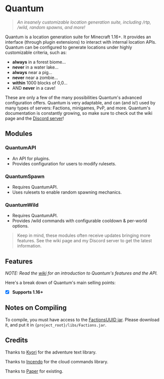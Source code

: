 # Quantum

> _An insanely customizable location generation suite, including /rtp, /wild, random spawns, and more!_ 

Quantum is a location generation suite for Minecraft 1.16+. It provides an interface (through plugin extensions) to interact with internal location APIs. Quantum can be configured to generate locations under highly customizable criteria, such as:

- **always** in a forest biome...
- **never** in a water lake...
- **always** near a pig...
- **never** near a zombie...
- **within** 1000 blocks of 0,0...
- AND **never** in a cave!

These are only a few of the many possibilities Quantum's advanced configuration offers. Quantum is very adaptable, and can (and is!) used by many types of servers: Factions, minigames, PvP, and more. Quantum's documentation is constantly growing, so make sure to check out the wiki page and the [Discord server](https://chat.ksc.sh)!

## Modules

### QuantumAPI

- An API for plugins.
- Provides configuration for users to modify rulesets.

### QuantumSpawn

- Requires QuantumAPI.
- Uses rulesets to enable random spawning mechanics.

### QuantumWild

- Requires QuantumAPI.
- Provides /wild commands with configurable cooldown & per-world options.

> Keep in mind, these modules often receive updates bringing more features. See the wiki page and my Discord server to get the latest information. 

## Features

_NOTE: Read the [wiki](../../wiki) for an introduction to Quantum's features and the API._

Here's a break down of Quantum's main selling points:

- [x] **Supports 1.16+**

## Notes on Compiling

To compile, you must have access to the [FactionsUUID jar](https://www.spigotmc.org/resources/factionsuuid.1035/).
Please download it, and put it in `{project_root}/libs/Factions.jar`.

## Credits

Thanks to [Kyori](https://github.com/KyoriPowered) for the adventure text library.

Thanks to [Incendo](https://github.com/Incendo) for the cloud commands library.

Thanks to [Paper](https://papermc.io) for existing.
